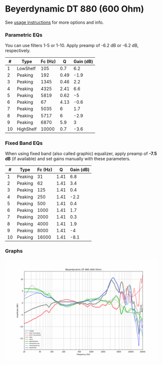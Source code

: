 # Beyerdynamic DT 880 (600 Ohm)
See [usage instructions](https://github.com/jaakkopasanen/AutoEq#usage) for more options and info.

### Parametric EQs
You can use filters 1-5 or 1-10. Apply preamp of -6.2 dB or -6.2 dB, respectively.

|   # | Type      |   Fc (Hz) |    Q |   Gain (dB) |
|-----|-----------|-----------|------|-------------|
|   1 | LowShelf  |       105 | 0.7  |         6.2 |
|   2 | Peaking   |       192 | 0.49 |        -1.9 |
|   3 | Peaking   |      1345 | 0.46 |         2.2 |
|   4 | Peaking   |      4325 | 2.41 |         6.6 |
|   5 | Peaking   |      5819 | 0.62 |        -5   |
|   6 | Peaking   |        67 | 4.13 |        -0.6 |
|   7 | Peaking   |      5035 | 6    |         1.7 |
|   8 | Peaking   |      5717 | 6    |        -2.9 |
|   9 | Peaking   |      6870 | 5.9  |         3   |
|  10 | HighShelf |     10000 | 0.7  |        -3.6 |

### Fixed Band EQs
When using fixed band (also called graphic) equalizer, apply preamp of **-7.5 dB** (if available) and set gains manually with these parameters.

|   # | Type    |   Fc (Hz) |    Q |   Gain (dB) |
|-----|---------|-----------|------|-------------|
|   1 | Peaking |        31 | 1.41 |         6.8 |
|   2 | Peaking |        62 | 1.41 |         3.4 |
|   3 | Peaking |       125 | 1.41 |         0.4 |
|   4 | Peaking |       250 | 1.41 |        -2.2 |
|   5 | Peaking |       500 | 1.41 |         0.4 |
|   6 | Peaking |      1000 | 1.41 |         1.7 |
|   7 | Peaking |      2000 | 1.41 |         0.3 |
|   8 | Peaking |      4000 | 1.41 |         1.9 |
|   9 | Peaking |      8000 | 1.41 |        -4   |
|  10 | Peaking |     16000 | 1.41 |        -8.1 |

### Graphs
![](./Beyerdynamic%20DT%20880%20(600%20Ohm).png)
